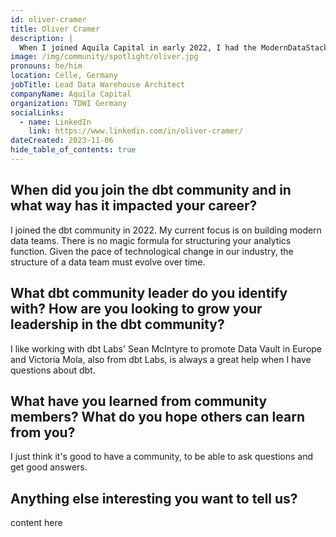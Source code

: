 ```yaml
---
id: oliver-cramer
title: Oliver Cramer
description: |
  When I joined Aquila Capital in early 2022, I had the ModernDataStack with SqlDBM, dbt & Snowflake available. During the first half year I joined the dbt community. I have been working in the business intelligence field for many years. In 2006 I founded the first TDWI Roudtable in the DACH region.I often speak at conferences, such as the Snowflake Summit and the German TDWI conference. Currently I have a group looking at the Data Vault dbt packages. The German Data Vault User Group (DDVUG) has published a sample database to test Data Warehouse Automation tools, I addition I founded the Analytics Engineering Northern Germany Meetup Group, which will transition into an official dbt Meetup, the <a href="https://www.meetup.com/norther-germany-dbt-meetup/" rel="noopener noreferrer" target="_blank">Northern Germany dbt Meetup</a>. 
image: /img/community/spotlight/oliver.jpg
pronouns: he/him
location: Celle, Germany
jobTitle: Lead Data Warehouse Architect
companyName: Aquila Capital
organization: TDWI Germany
socialLinks:
  - name: LinkedIn
    link: https://www.linkedin.com/in/oliver-cramer/
dateCreated: 2023-11-06
hide_table_of_contents: true
---
```


## When did you join the dbt community and in what way has it impacted your career?

I joined the dbt community in 2022. My current focus is on building modern data teams. There is no magic formula for structuring your analytics function. Given the pace of technological change in our industry, the structure of a data team must evolve over time.

## What dbt community leader do you identify with? How are you looking to grow your leadership in the dbt community?

I like working with dbt Labs' Sean McIntyre to promote Data Vault in Europe and Victoria Mola, also from dbt Labs, is always a great help when I have questions about dbt.

## What have you learned from community members? What do you hope others can learn from you?

I just think it's good to have a community, to be able to ask questions and get good answers.

## Anything else interesting you want to tell us?

content here
